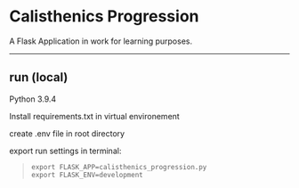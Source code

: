 # Calisthenics Progression

A Flask Application in work for learning purposes.

---

## run (local)

Python 3.9.4

Install requirements.txt in virtual environement

create .env file in root directory

export run settings in terminal:

> `export FLASK_APP=calisthenics_progression.py`<br> `export FLASK_ENV=development`
